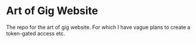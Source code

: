 # Art of Gig Website

The repo for the art of gig website. For which I have vague plans to create a token-gated access etc.
